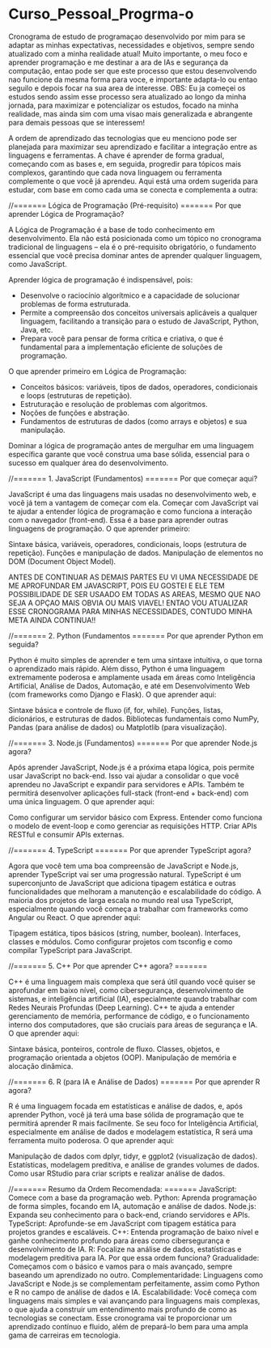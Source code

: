 # Curso_Pessoal_Progrma-o
Cronograma de estudo de programaçao desenvolvido por mim para se adaptar as minhas expectativas, necessidades e objetivos, sempre sendo atualizado com a minha realidade atual!
Muito importante, o meu foco e aprender programação e me destinar a ara de IAs e segurança da computação, entao pode ser que este processo que estou desenvolvendo nao funcione da mesma forma para voce, e importante adapta-lo ou entao seguilo e depois focar na sua area de interesse. 
OBS: Eu ja começei os estudos sendo assim esse processo sera atualizado ao longo da minha jornada, para maximizar e potencializar os estudos, focado na minha realidade, mas ainda sim com uma visao mais generalizada e abrangente para demais pessoas que se interessem!


A ordem de aprendizado das tecnologias que eu menciono pode ser planejada para maximizar seu aprendizado e facilitar a integração entre as linguagens e ferramentas. A chave é aprender de forma gradual, começando com as bases e, em seguida, progredir para tópicos mais complexos, garantindo que cada nova linguagem ou ferramenta complemente o que você já aprendeu. Aqui está uma ordem sugerida para estudar, com base em como cada uma se conecta e complementa a outra:

//======= Lógica de Programação (Pré-requisito) =======
Por que aprender Lógica de Programação?

A Lógica de Programação é a base de todo conhecimento em desenvolvimento. Ela não está posicionada como um tópico no cronograma tradicional de linguagens – ela é o pré-requisito obrigatório, o fundamento essencial que você precisa dominar antes de aprender qualquer linguagem, como JavaScript.

Aprender lógica de programação é indispensável, pois:
- Desenvolve o raciocínio algorítmico e a capacidade de solucionar problemas de forma estruturada.
- Permite a compreensão dos conceitos universais aplicáveis a qualquer linguagem, facilitando a transição para o estudo de JavaScript, Python, Java, etc.
- Prepara você para pensar de forma crítica e criativa, o que é fundamental para a implementação eficiente de soluções de programação.

O que aprender primeiro em Lógica de Programação:
- Conceitos básicos: variáveis, tipos de dados, operadores, condicionais e loops (estruturas de repetição).
- Estruturação e resolução de problemas com algoritmos.
- Noções de funções e abstração.
- Fundamentos de estruturas de dados (como arrays e objetos) e sua manipulação.

Dominar a lógica de programação antes de mergulhar em uma linguagem específica garante que você construa uma base sólida, essencial para o sucesso em qualquer área do desenvolvimento.

//======= 1. JavaScript (Fundamentos) =======
Por que começar aqui?

JavaScript é uma das linguagens mais usadas no desenvolvimento web, e você já tem a vantagem de começar com ela.
Começar com JavaScript vai te ajudar a entender lógica de programação e como funciona a interação com o navegador (front-end). Essa é a base para aprender outras linguagens de programação.
O que aprender primeiro:

Sintaxe básica, variáveis, operadores, condicionais, loops (estrutura de repetição).
Funções e manipulação de dados.
Manipulação de elementos no DOM (Document Object Model).



ANTES DE CONTINUAR AS DEMAIS PARTES EU VI UMA NECESSIDADE DE ME APROFUNDAR EM JAVASCRIPT, POIS EU GOSTEI E ELE TEM POSSIBILIDADE DE SER USAADO EM TODAS AS AREAS, MESMO QUE NAO SEJA A OPÇAO MAIS OBVIA OU MAIS VIAVEL! ENTAO VOU ATUALIZAR ESSE CRONOGRAMA PARA MINHAS NECESSIDADES, CONTUDO MINHA META AINDA CONTINUA!!



//======= 2. Python (Fundamentos =======
Por que aprender Python em seguida?

Python é muito simples de aprender e tem uma sintaxe intuitiva, o que torna o aprendizado mais rápido.
Além disso, Python é uma linguagem extremamente poderosa e amplamente usada em áreas como Inteligência Artificial, Análise de Dados, Automação, e até em Desenvolvimento Web (com frameworks como Django e Flask).
O que aprender aqui:

Sintaxe básica e controle de fluxo (if, for, while).
Funções, listas, dicionários, e estruturas de dados.
Bibliotecas fundamentais como NumPy, Pandas (para análise de dados) ou Matplotlib (para visualização).

//======= 3. Node.js (Fundamentos) =======
Por que aprender Node.js agora?

Após aprender JavaScript, Node.js é a próxima etapa lógica, pois permite usar JavaScript no back-end.
Isso vai ajudar a consolidar o que você aprendeu no JavaScript e expandir para servidores e APIs.
Também te permitirá desenvolver aplicações full-stack (front-end + back-end) com uma única linguagem.
O que aprender aqui:

Como configurar um servidor básico com Express.
Entender como funciona o modelo de event-loop e como gerenciar as requisições HTTP.
Criar APIs RESTful e consumir APIs externas.

//======= 4. TypeScript =======
Por que aprender TypeScript agora?

Agora que você tem uma boa compreensão de JavaScript e Node.js, aprender TypeScript vai ser uma progressão natural.
TypeScript é um superconjunto de JavaScript que adiciona tipagem estática e outras funcionalidades que melhoram a manutenção e escalabilidade do código.
A maioria dos projetos de larga escala no mundo real usa TypeScript, especialmente quando você começa a trabalhar com frameworks como Angular ou React.
O que aprender aqui:

Tipagem estática, tipos básicos (string, number, boolean).
Interfaces, classes e módulos.
Como configurar projetos com tsconfig e como compilar TypeScript para JavaScript.

//======= 5. C++
Por que aprender C++ agora? =======

C++ é uma linguagem mais complexa que será útil quando você quiser se aprofundar em baixo nível, como cibersegurança, desenvolvimento de sistemas, e inteligência artificial (IA), especialmente quando trabalhar com Redes Neurais Profundas (Deep Learning).
C++ te ajuda a entender gerenciamento de memória, performance de código, e o funcionamento interno dos computadores, que são cruciais para áreas de segurança e IA.
O que aprender aqui:

Sintaxe básica, ponteiros, controle de fluxo.
Classes, objetos, e programação orientada a objetos (OOP).
Manipulação de memória e alocação dinâmica.

//======= 6. R (para IA e Análise de Dados) =======
Por que aprender R agora?

R é uma linguagem focada em estatísticas e análise de dados, e, após aprender Python, você já terá uma base sólida de programação que te permitirá aprender R mais facilmente.
Se seu foco for Inteligência Artificial, especialmente em análise de dados e modelagem estatística, R será uma ferramenta muito poderosa.
O que aprender aqui:

Manipulação de dados com dplyr, tidyr, e ggplot2 (visualização de dados).
Estatísticas, modelagem preditiva, e análise de grandes volumes de dados.
Como usar RStudio para criar scripts e realizar análise de dados.


//======= Resumo da Ordem Recomendada: =======
JavaScript: Comece com a base da programação web.
Python: Aprenda programação de forma simples, focando em IA, automação e análise de dados.
Node.js: Expanda seu conhecimento para o back-end, criando servidores e APIs.
TypeScript: Aprofunde-se em JavaScript com tipagem estática para projetos grandes e escaláveis.
C++: Entenda programação de baixo nível e ganhe conhecimento profundo para áreas como cibersegurança e desenvolvimento de IA.
R: Focalize na análise de dados, estatísticas e modelagem preditiva para IA.
Por que essa ordem funciona?
Gradualidade: Começamos com o básico e vamos para o mais avançado, sempre baseando um aprendizado no outro.
Complementaridade: Linguagens como JavaScript e Node.js se complementam perfeitamente, assim como Python e R no campo de análise de dados e IA.
Escalabilidade: Você começa com linguagens mais simples e vai avançando para linguagens mais complexas, o que ajuda a construir um entendimento mais profundo de como as tecnologias se conectam.
Esse cronograma vai te proporcionar um aprendizado contínuo e fluido, além de prepará-lo bem para uma ampla gama de carreiras em tecnologia.

